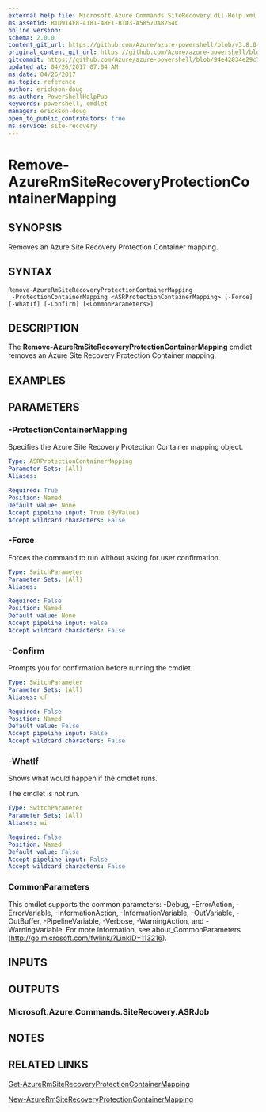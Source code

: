 ```yaml
---
external help file: Microsoft.Azure.Commands.SiteRecovery.dll-Help.xml
ms.assetid: B1D914F8-4181-4BF1-B1D3-A5857DA8254C
online version:
schema: 2.0.0
content_git_url: https://github.com/Azure/azure-powershell/blob/v3.8.0-April2017/src/ResourceManager/SiteRecovery/Commands.SiteRecovery/help/Remove-AzureRmSiteRecoveryProtectionContainerMapping.md
original_content_git_url: https://github.com/Azure/azure-powershell/blob/v3.8.0-April2017/src/ResourceManager/SiteRecovery/Commands.SiteRecovery/help/Remove-AzureRmSiteRecoveryProtectionContainerMapping.md
gitcommit: https://github.com/Azure/azure-powershell/blob/94e42834e29c78cafba9e3f1e99e14af92561036
updated_at: 04/26/2017 07:04 AM
ms.date: 04/26/2017
ms.topic: reference
author: erickson-doug
ms.author: PowerShellHelpPub
keywords: powershell, cmdlet
manager: erickson-doug
open_to_public_contributors: true
ms.service: site-recovery
---
```


# Remove-AzureRmSiteRecoveryProtectionContainerMapping

## SYNOPSIS
Removes an Azure Site Recovery Protection Container mapping.

## SYNTAX

```
Remove-AzureRmSiteRecoveryProtectionContainerMapping
 -ProtectionContainerMapping <ASRProtectionContainerMapping> [-Force] [-WhatIf] [-Confirm] [<CommonParameters>]
```

## DESCRIPTION
The **Remove-AzureRmSiteRecoveryProtectionContainerMapping** cmdlet removes an Azure Site Recovery Protection Container mapping.

## EXAMPLES

## PARAMETERS

### -ProtectionContainerMapping
Specifies the Azure Site Recovery Protection Container mapping object.

```yaml
Type: ASRProtectionContainerMapping
Parameter Sets: (All)
Aliases: 

Required: True
Position: Named
Default value: None
Accept pipeline input: True (ByValue)
Accept wildcard characters: False
```

### -Force
Forces the command to run without asking for user confirmation.

```yaml
Type: SwitchParameter
Parameter Sets: (All)
Aliases: 

Required: False
Position: Named
Default value: None
Accept pipeline input: False
Accept wildcard characters: False
```

### -Confirm
Prompts you for confirmation before running the cmdlet.

```yaml
Type: SwitchParameter
Parameter Sets: (All)
Aliases: cf

Required: False
Position: Named
Default value: False
Accept pipeline input: False
Accept wildcard characters: False
```

### -WhatIf
Shows what would happen if the cmdlet runs.

The cmdlet is not run.

```yaml
Type: SwitchParameter
Parameter Sets: (All)
Aliases: wi

Required: False
Position: Named
Default value: False
Accept pipeline input: False
Accept wildcard characters: False
```

### CommonParameters
This cmdlet supports the common parameters: -Debug, -ErrorAction, -ErrorVariable, -InformationAction, -InformationVariable, -OutVariable, -OutBuffer, -PipelineVariable, -Verbose, -WarningAction, and -WarningVariable. For more information, see about_CommonParameters (http://go.microsoft.com/fwlink/?LinkID=113216).

## INPUTS

## OUTPUTS

### Microsoft.Azure.Commands.SiteRecovery.ASRJob

## NOTES

## RELATED LINKS

[Get-AzureRmSiteRecoveryProtectionContainerMapping](./Get-AzureRmSiteRecoveryProtectionContainerMapping.md)

[New-AzureRmSiteRecoveryProtectionContainerMapping](./New-AzureRmSiteRecoveryProtectionContainerMapping.md)
